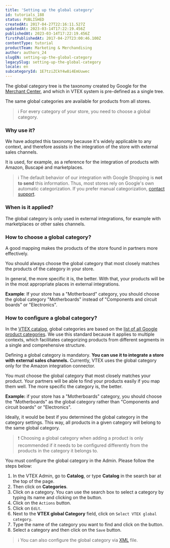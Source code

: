 ```yaml
---
title: 'Setting up the global category'
id: tutorials_188
status: PUBLISHED
createdAt: 2017-04-27T22:16:11.527Z
updatedAt: 2023-03-14T17:22:19.456Z
publishedAt: 2023-03-14T17:22:19.456Z
firstPublishedAt: 2017-04-27T23:00:46.100Z
contentType: tutorial
productTeam: Marketing & Merchandising
author: authors_24
slugEN: setting-up-the-global-category
legacySlug: setting-up-the-global-category
locale: en
subcategoryId: 1E7tziZCkY4w8i4EmUuwec
---
```


The global category tree is the taxonomy created by Google for the [Merchant Center](https://support.google.com/merchants/answer/6324436), and which in VTEX system is pre-defined as a single tree.

The same global categories are available for products from all stores.

> ℹ️ For every category of your store, you need to choose a global category.

### Why use it?

We have adopted this taxonomy because it's widely applicable to any context, and therefore assists in the integration of the store with external sales channels.

It is used, for example, as a reference for the integration of products with Amazon, Buscapé and marketplaces.

> ℹ️ The default behavior of our integration with Google Shopping is **not to send** this information. Thus, most stores rely on Google's own automatic categorization. If you prefer manual categorization, [contact support](https://help.vtex.com/en/tutorial/opening-tickets-to-vtex-support--16yOEqpO32UQYygSmMSSAM).

### When is it applied?

The global category is only used in external integrations, for example with marketplaces or other sales channels.

### How to choose a global category?

A good mapping makes the products of the store found in partners more effectively.

You should always choose the global category that most closely matches the products of the category in your store.

In general, the more specific it is, the better. With that, your products will be in the most appropriate places in external integrations.

__Example__: If your store has a "Motherboard" category, you should choose the global category "Motherboards" instead of "Components and circuit boards" or "Electronics".

### How to configure a global category?

In the [VTEX catalog](https://help.vtex.com/en/tracks/catalogo-101--5AF0XfnjfWeopIFBgs3LIQ), global categories are based on the [list of all Google product categories](https://support.google.com/merchants/answer/6324436?hl=en). We use this standard because it applies to multiple contexts, which facilitates categorizing products from different segments in a single and comprehensive structure.

Defining a global category is mandatory. **You can use it to integrate a store with external sales channels.** Currently, VTEX uses the global category only for the Amazon integration connector. 

You must choose the global category that most closely matches your product. Your partners will be able to find your products easily if you map them well. The more specific the category is, the better.

**Example:** if your store has a "Motherboards" category, you should choose the "Motherboards" as the global category rather than "Components and circuit boards" or "Electronics".

Ideally, it would be best if you determined the global category in the category settings. This way, all products in a given category will belong to the same global category.

> ❗ Choosing a global category when adding a product is only recommended if it needs to be configured differently from the products in the category it belongs to.

You must configure the global category in the Admin. Please follow the steps below:

1. In the VTEX Admin, go to __Catalog__, or type __Catalog__ in the search bar at the top of the page.
2. Then click on __Categories__.
3. Click on a category. You can use the search box to select a category by typing its name and clicking on the <i class="fas fa-search"></i> button.
4. Click on the `Actions` button.
5. Click on `Edit`.
6. Next to the __VTEX global Category__ field, click on `Select VTEX global category`.
7. Type the name of the category you want to find and click on the <i class="fas fa-search"></i> button.
8. Select a category and then click on the `Save` button.

> ℹ️ You can also configure the global category via [XML](https://help.vtex.com/en/tutorial/configuring-xml--tutorials_242) file.
